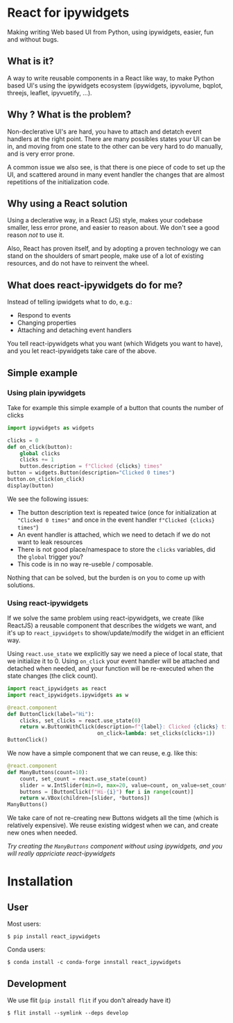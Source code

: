 # React for ipywidgets

Making writing Web based UI from Python, using ipywidgets, easier, fun and without bugs.

## What is it?

A way to write reusable components in a React like way, to make Python based UI's using the ipywidgets ecosystem (ipywidgets, ipyvolume, bqplot, threejs, leaflet, ipyvuetify, ...).

## Why ? What is the problem?

Non-declerative UI's are hard, you have to attach and detatch event handlers at the right point. There are many possibles states your UI can be in, and moving from one state to the other can be very hard to do manually, and is very error prone.

A common issue we also see, is that there is one piece of code to set up the UI, and scattered around in many event handler the changes that are almost repetitions of the initialization code.

## Why using a React solution

Using a declerative way, in a React (JS) style, makes your codebase smaller, less error prone, and easier to reason about. We don't see a good reason *not* to use it.

Also, React has proven itself, and by adopting a proven technology we can stand on the shoulders of smart people, make use of a lot of existing resources, and do not have to reinvent the wheel.

## What does react-ipywidgets do for me?

Instead of telling ipwidgets what to do, e.g.:

  * Respond to events
  * Changing properties
  * Attaching and detaching event handlers

You tell react-ipywidgets what you want (which Widgets you want to have), and you let react-ipywidgets take care of the above.

## Simple example

### Using plain ipywidgets

Take for example this simple example of a button that counts the number of clicks
```python
import ipywidgets as widgets

clicks = 0
def on_click(button):
    global clicks
    clicks += 1
    button.description = f"Clicked {clicks} times"
button = widgets.Button(description="Clicked 0 times")
button.on_click(on_click)
display(button)
```

We see the following issues:

   * The button description text is repeated twice (once for initialization at `"Clicked 0 times"` and once in the event handler `f"Clicked {clicks} times"`)
   * An event handler is attached, which we need to detach if we do not want to leak resources
   * There is not good place/namespace to store the `clicks` variables, did the `global` trigger you?
   * This code is in no way re-useble / composable.

Nothing that can be solved, but the burden is on you to come up with solutions.

### Using react-ipywidgets

If we solve the same problem using react-ipywidgets, we create (like ReactJS) a reusable component that describes the widgets we want, and it's up to `react_ipywidgets` to show/update/modify the widget in an efficient way.

Using `react.use_state` we explicitly say we need a piece of local state, that we initialize it to 0. Using `on_click` your event handler will be attached and detached when needed, and your function will be re-executed when the state changes (the click count).

```python
import react_ipywidgets as react
import react_ipywidgets.ipywidgets as w

@react.component
def ButtonClick(label="Hi"):
    clicks, set_clicks = react.use_state(0)
    return w.ButtonWithClick(description=f"{label}: Clicked {clicks} times",
                             on_click=lambda: set_clicks(clicks+1))
ButtonClick()
```

We now have a simple component that we can reuse, e.g. like this:
```python
@react.component
def ManyButtons(count=10):
    count, set_count = react.use_state(count)
    slider = w.IntSlider(min=0, max=20, value=count, on_value=set_count)
    buttons = [ButtonClick(f"Hi-{i}") for i in range(count)]
    return w.VBox(children=[slider, *buttons])
ManyButtons()
```

We take care of not re-creating new Buttons widgets all the time (which is relatively expensive). We reuse existing widgest when we can, and create new ones when needed.

*Try creating the `ManyButtons` component without using ipywidgets, and you will really appriciate react-ipywidgets*

# Installation
## User

Most users:

    $ pip install react_ipywidgets

Conda users:

    $ conda install -c conda-forge innstall react_ipywidgets


## Development

We use flit (`pip install flit` if you don't already have it)

    $ flit install --symlink --deps develop
